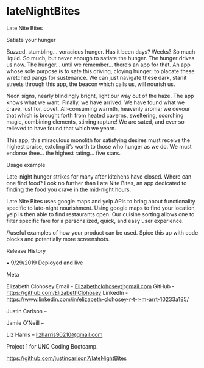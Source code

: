 # lateNightBites

Late Nite Bites

Satiate your hunger

Buzzed, stumbling… voracious hunger. Has it been days? Weeks? So much liquid. So much, but never enough to satiate the hunger. The hunger drives us now. The hunger… until we remember… there’s an app for that. An app whose sole purpose is to sate this driving, cloying hunger; to placate these wretched pangs for sustenance. We can just navigate these dark, starlit streets through this app, the beacon which calls us, will nourish us. 

Neon signs, nearly blindingly bright, light our way out of the haze. The app knows what we want. Finally, we have arrived. We have found what we crave, lust for, covet. All-consuming warmth, heavenly aroma; we devour that which is brought forth from heated caverns, sweltering, scorching magic, combining elements, stirring rapture!  We are sated, and ever so relieved to have found that which we yearn.

This app; this miraculous monolith for satisfying desires must receive the highest praise, extoling it’s worth to those who hunger as we do. We must endorse thee… the highest rating… five stars.
      
Usage example

Late-night hunger strikes for many after kitchens have closed. Where can one find food? Look no further than Late Nite Bites, an app dedicated to finding the food you crave in the mid-night hours.

Late Nite Bites uses google maps and yelp APIs to bring about functionality specific to late-night nourishment. Using google maps to find your location, yelp is then able to find restaurants open. Our cuisine sorting allows one to filter specific fare for a personalized, quick, and easy user experience. 

//useful examples of how your product can be used. Spice this up with code blocks and potentially more screenshots.

Release History

•	9/29/2019	Deployed and live

Meta

Elizabeth Clohosey
Email - Elizabethclohosey@gmail.com
GitHub - https://github.com/ElizabethClohosey
LinkedIn - https://www.linkedin.com/in/elizabeth-clohosey-r-t-r-m-arrt-10233a185/


Justin Carlson – 

Jamie O’Neill – 

Liz Harris – lizharris90210@gmail.com

Project 1 for UNC Coding Bootcamp. 

https://github.com/justincarlson7/lateNightBites



